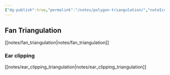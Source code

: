 ```yaml
---
{"dg-publish":true,"permalink":"/notes/polygon-triangulation/","noteIcon":"","created":"","updated":""}
---
```



## Fan Triangulation

[[notes/fan_triangulation\|notes/fan_triangulation]]

### Ear clipping

[[notes/ear_clipping_triangulation\|notes/ear_clipping_triangulation]]

